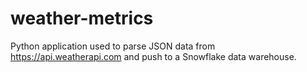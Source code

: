 # weather-metrics

Python application used to parse JSON data from https://api.weatherapi.com and push to a Snowflake data warehouse.
